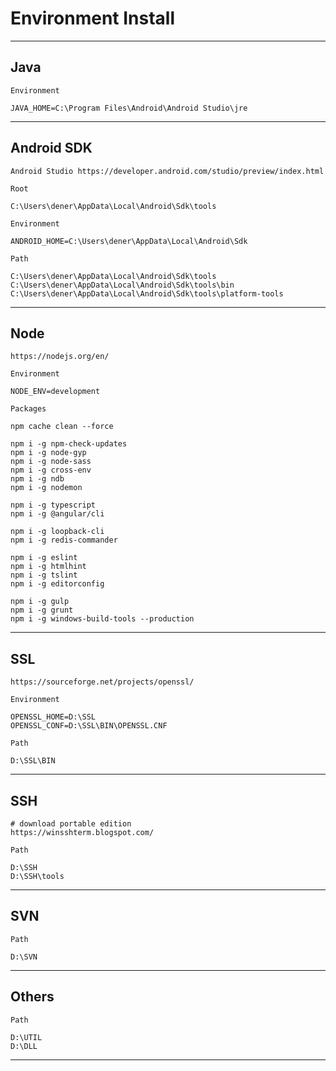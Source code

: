 # Environment Install

----
**Java**
---

    Environment

    JAVA_HOME=C:\Program Files\Android\Android Studio\jre

----
**Android SDK**
---

    Android Studio https://developer.android.com/studio/preview/index.html

    Root
    
    C:\Users\dener\AppData\Local\Android\Sdk\tools

    Environment

    ANDROID_HOME=C:\Users\dener\AppData\Local\Android\Sdk

    Path

    C:\Users\dener\AppData\Local\Android\Sdk\tools
    C:\Users\dener\AppData\Local\Android\Sdk\tools\bin
    C:\Users\dener\AppData\Local\Android\Sdk\tools\platform-tools

----
**Node**
---

    https://nodejs.org/en/

    Environment

    NODE_ENV=development

    Packages

    npm cache clean --force

    npm i -g npm-check-updates
    npm i -g node-gyp
    npm i -g node-sass
    npm i -g cross-env
    npm i -g ndb
    npm i -g nodemon

    npm i -g typescript
    npm i -g @angular/cli

    npm i -g loopback-cli
    npm i -g redis-commander

    npm i -g eslint
    npm i -g htmlhint
    npm i -g tslint
    npm i -g editorconfig

    npm i -g gulp
    npm i -g grunt
    npm i -g windows-build-tools --production
    
----
**SSL**
---

    https://sourceforge.net/projects/openssl/

    Environment

    OPENSSL_HOME=D:\SSL
    OPENSSL_CONF=D:\SSL\BIN\OPENSSL.CNF

    Path

    D:\SSL\BIN

----
**SSH**
---

    # download portable edition
    https://winsshterm.blogspot.com/

    Path

    D:\SSH
    D:\SSH\tools

----
**SVN**
---

    Path

    D:\SVN

----
**Others**
---

    Path

    D:\UTIL
    D:\DLL

----
